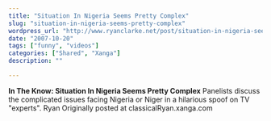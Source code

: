 ```yaml
---
title: "Situation In Nigeria Seems Pretty Complex"
slug: "situation-in-nigeria-seems-pretty-complex"
wordpress_url: "http://www.ryanclarke.net/post/situation-in-nigeria-seems-pretty-complex/"
date: "2007-10-20"
tags: ["funny", "videos"]
categories: ["Shared", "Xanga"]
description: ""

---
```


**In The Know: Situation In Nigeria Seems Pretty Complex**
 Panelists discuss the complicated issues facing Nigeria or Niger in a hilarious spoof on TV "experts".
Ryan
Originally posted at classicalRyan.xanga.com
